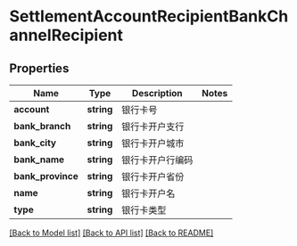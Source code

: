 # SettlementAccountRecipientBankChannelRecipient

## Properties
Name | Type | Description | Notes
------------ | ------------- | ------------- | -------------
**account** | **string** | 银行卡号 | 
**bank_branch** | **string** | 银行卡开户支行 | 
**bank_city** | **string** | 银行卡开户城市 | 
**bank_name** | **string** | 银行卡开户行编码 | 
**bank_province** | **string** | 银行卡开户省份 | 
**name** | **string** | 银行卡开户名 | 
**type** | **string** | 银行卡类型 | 

[[Back to Model list]](../README.md#documentation-for-models) [[Back to API list]](../README.md#documentation-for-api-endpoints) [[Back to README]](../README.md)


